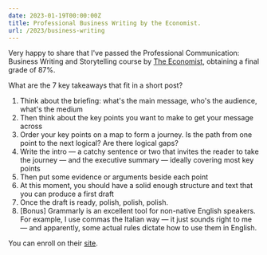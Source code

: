 ```yaml
---
date: 2023-01-19T00:00:00Z
title: Professional Business Writing by the Economist.
url: /2023/business-writing
---
```


Very happy to share that I've passed the Professional Communication: Business Writing and Storytelling course by [The Economist](https://economist.com), obtaining a final grade of 87%.

What are the 7 key takeaways that fit in a short post?

1. Think about the briefing: what's the main message, who's the audience, what's the medium
2. Then think about the key points you want to make to get your message across
3. Order your key points on a map to form a journey. Is the path from one point to the next logical? Are there logical gaps?
4. Write the intro — a catchy sentence or two that invites the reader to take the journey — and the executive summary — ideally covering most key points
5. Then put some evidence or arguments beside each point
6. At this moment, you should have a solid enough structure and text that you can produce a first draft
7. Once the draft is ready, polish, polish, polish.
8. \[Bonus\] Grammarly is an excellent tool for non-native English speakers. For example, I use commas the Italian way — it just sounds right to me — and apparently, some actual rules dictate how to use them in English.


You can enroll on their [site](https://education.economist.com/courses/professionalcommunication).
